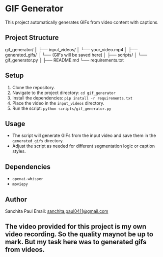 # GIF Generator

This project automatically generates GIFs from video content with captions.

## Project Structure
gif_generator/
│
├── input_videos/
│ └── your_video.mp4
│
├── generated_gifs/
│ └── (GIFs will be saved here)
│
├── scripts/
│ └── gif_generator.py
│
├── README.md
└── requirements.txt

## Setup

1. Clone the repository.
2. Navigate to the project directory: `cd gif_generator`
3. Install the dependencies: `pip install -r requirements.txt`
4. Place the video in the `input_videos` directory.
5. Run the script: `python scripts/gif_generator.py`

## Usage

- The script will generate GIFs from the input video and save them in the `generated_gifs` directory.
- Adjust the script as needed for different segmentation logic or caption styles.

## Dependencies


- `openai-whisper`
- `moviepy`


## Author
Sanchita Paul
Email: sanchita.paul0411@gmail.com

## The video provided for this project is my own video recording. So the quality maynot be up to mark. But my task here was to generated gifs from videos.
